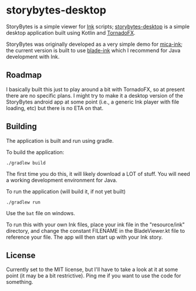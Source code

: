 # storybytes-desktop

StoryBytes is a simple viewer for [Ink]() scripts; [storybytes-desktop](https://github.com/micabytes/storybytes-desktop) is a simple desktop application built using Kotlin and [TornadoFX](https://github.com/edvin/tornadofx).

StoryBytes was originally developed as a very simple demo for [mica-ink](https://github.com/micabytes/mica-ink); the current version is built to use [blade-ink](https://github.com/bladecoder/blade-ink) which I recommend for Java development with Ink.

## Roadmap

I basically built this just to play around a bit with TornadoFX, so at present there are no specific plans. I might try to make it a desktop version of the StoryBytes android app at some point (i.e., a generic Ink player with file loading, etc) but there is no ETA on that.

## Building

The application is built and run using gradle.

To build the application:
```
./gradlew build
```
The first time you do this, it will likely download a LOT of stuff. You will need a working development environment for Java.

To run the application (will build it, if not yet built)
```
./gradlew run
```
Use the `bat` file on windows.

To run this with your own Ink files, place your ink file in the "resource/ink" directory, and change the constant FILENAME in the BladeViewer.kt file to reference your file. The app will then start up with your Ink story.

## License

Currently set to the MIT license, but I'll have to take a look at it at some point (it may be a bit restrictive). Ping me if you want to use the code for something.